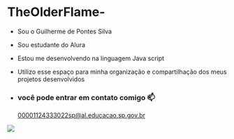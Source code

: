 # TheOlderFlame-

- Sou o Guilherme de Pontes Silva 

- Sou estudante do Alura
- Estou me desenvolvendo na linguagem Java script 
- Utilizo esse espaço para minha organização e compartilhação dos meus projetos desenvolvidos 

- ### você pode entrar em contato comigo 📫

  00001124333022sp@al.educacao.sp.gov.br


![](https://tenor.com/pt-BR/view/homem-aranha-tobey-maguire-bully-maguire-gif-24530055)
